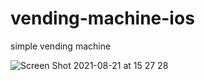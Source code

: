# vending-machine-ios
simple vending machine

![Screen Shot 2021-08-21 at 15 27 28](https://user-images.githubusercontent.com/27660473/130315860-bdca2ffe-4418-4a55-bdad-508c662323cc.png)

